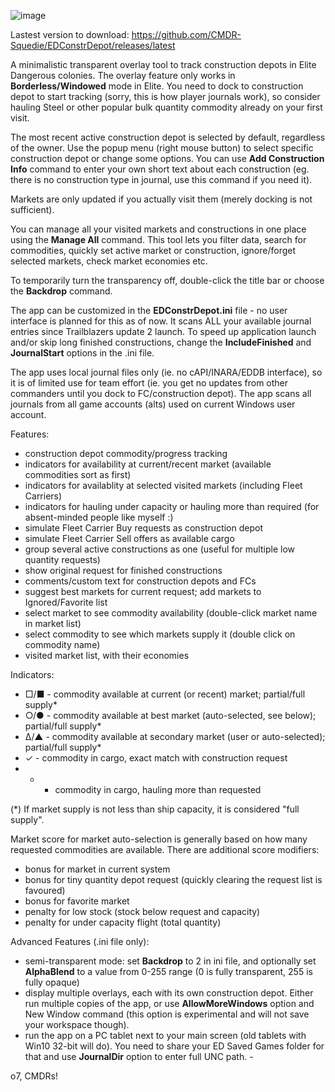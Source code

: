 ![image](https://github.com/user-attachments/assets/fd2c3e5f-f0b0-4f3d-b7c9-b4c67b0df3eb)


Lastest version to download: https://github.com/CMDR-Squedie/EDConstrDepot/releases/latest

A minimalistic transparent overlay tool to track construction depots in Elite Dangerous colonies.
The overlay feature only works in **Borderless/Windowed** mode in Elite.
You need to dock to construction depot to start tracking (sorry, this is how player journals work), so consider hauling Steel or other popular bulk quantity commodity already on your first visit.

The most recent active construction depot is selected by default, regardless of the owner.
Use the popup menu (right mouse button) to select specific construction depot or change some options.
You can use **Add Construction Info** command to enter your own short text about each construction (eg. there is no construction type in journal, use this command if you need it).

Markets are only updated if you actually visit them (merely docking is not sufficient). 

You can manage all your visited markets and constructions in one place using the **Manage All** command. This tool lets you filter data, search for commodities, quickly set active market or construction, ignore/forget selected markets, check market economies etc.

To temporarily turn the transparency off, double-click the title bar or choose the **Backdrop** command.

The app can be customized in the **EDConstrDepot.ini** file - no user interface is planned for this as of now.
It scans ALL your available journal entries since Trailblazers update 2 launch. 
To speed up application launch and/or skip long finished constructions, change the **IncludeFinished** and **JournalStart** options in the .ini file. 

The app uses local journal files only (ie. no cAPI/INARA/EDDB interface), so it is of limited use for team effort (ie. you get no updates from other commanders until you dock to FC/construction depot). The app scans all journals from all game accounts (alts) used on current Windows user account.

Features:
- construction depot commodity/progress tracking
- indicators for availability at current/recent market (available commodities sort as first)
- indicators for availablity at selected visited markets (including Fleet Carriers)
- indicators for hauling under capacity or hauling more than required (for absent-minded people like myself :)
- simulate Fleet Carrier Buy requests as construction depot
- simulate Fleet Carrier Sell offers as available cargo
- group several active constructions as one (useful for multiple low quantity requests)
- show original request for finished constructions
- comments/custom text for construction depots and FCs
- suggest best markets for current request; add markets to Ignored/Favorite list
- select market to see commodity availability (double-click market name in market list)
- select commodity to see which markets supply it (double click on commodity name)
- visited market list, with their economies

Indicators:
-  □/■ - commodity available at current (or recent) market; partial/full supply*
-  ○/● - commodity available at best market (auto-selected, see below); partial/full supply*
-  ∆/▲ - commodity available at secondary market (user or auto-selected); partial/full supply*
-  ✓ - commodity in cargo, exact match with construction request
-  + - commodity in cargo, hauling more than requested 

(*) If market supply is not less than ship capacity, it is considered "full supply".

Market score for market auto-selection is generally based on how many requested commodities are available. There are additional score modifiers:
- bonus for market in current system
- bonus for tiny quantity depot request (quickly clearing the request list is favoured)
- bonus for favorite market
- penalty for low stock (stock below request and capacity)
- penalty for under capacity flight (total quantity)


Advanced Features (.ini file only):
 - semi-transparent mode: set **Backdrop** to 2 in ini file, and optionally set **AlphaBlend** to a value from  0-255 range (0 is fully transparent, 255 is fully opaque)
 - display multiple overlays, each with its own construction depot. Either run multiple copies of the app, or use **AllowMoreWindows** option and New Window command (this option is experimental and will not save your workspace though).
 - run the app on a PC tablet next to your main screen (old tablets with Win10 32-bit will do). You need to share your ED Saved Games folder for that and use **JournalDir** option to enter full UNC path. - 

o7, CMDRs!

